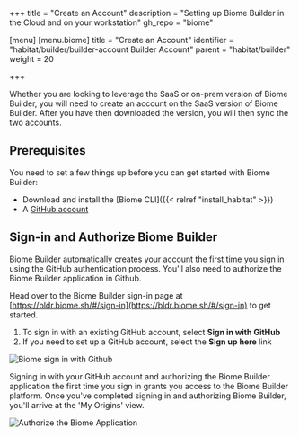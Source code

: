 +++
title = "Create an Account"
description = "Setting up Biome Builder in the Cloud and on your workstation"
gh_repo = "biome"

[menu]
  [menu.biome]
    title = "Create an Account"
    identifier = "habitat/builder/builder-account Builder Account"
    parent = "habitat/builder"
    weight = 20

+++

Whether you are looking to leverage the SaaS or on-prem version of Biome Builder, you will need to create an account on the SaaS version of Biome Builder. After you have then downloaded the version, you will then sync the two accounts.

## Prerequisites

You need to set a few things up before you can get started with Biome Builder:

* Download and install the [Biome CLI]({{< relref "install_habitat" >}})
* A [GitHub account](https://github.com/join)

## Sign-in and Authorize Biome Builder

Biome Builder automatically creates your account the first time you sign in using the GitHub authentication process. You'll also need to authorize the Biome Builder application in Github.

Head over to the Biome Builder sign-in page at [https://bldr.biome.sh/#/sign-in](https://bldr.biome.sh/#/sign-in) to get started.

1. To sign in with an existing GitHub account, select **Sign in with GitHub**
1. If you need to set up a GitHub account, select the **Sign up here** link

![Biome sign in with Github](/images/habitat/builder_signin.png)

Signing in with your GitHub account and authorizing the Biome Builder application the first time you sign in grants you access to the Biome Builder platform. Once you've completed signing in and authorizing Biome Builder, you'll arrive at the 'My Origins' view.

![Authorize the Biome Application](/images/habitat/authorize.png)
